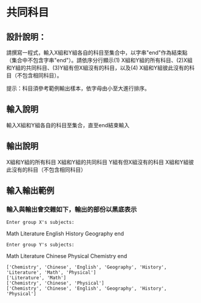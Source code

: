 # 共同科目

## 設計說明：
請撰寫一程式，輸入X組和Y組各自的科目至集合中，以字串"end"作為結束點（集合中不包含字串"end"）。請依序分行顯示(1) X組和Y組的所有科目、(2)X組和Y組的共同科目、(3)Y組有但X組沒有的科目，以及(4) X組和Y組彼此沒有的科目（不包含相同科目）。

提示：科目須參考範例輸出樣本，依字母由小至大進行排序。

## 輸入說明

輸入X組和Y組各自的科目至集合，直至end結束輸入

## 輸出說明

X組和Y組的所有科目
X組和Y組的共同科目
Y組有但X組沒有的科目
X組和Y組彼此沒有的科目（不包含相同科目）

## 輸入輸出範例

### 輸入與輸出會交雜如下，輸出的部份以黑底表示

```
Enter group X's subjects:
```
Math
Literature
English
History
Geography
end


```
Enter group Y's subjects:
```
Math
Literature
Chinese
Physical
Chemistry
end
```
['Chemistry', 'Chinese', 'English', 'Geography', 'History', 'Literature', 'Math', 'Physical']
['Literature', 'Math']
['Chemistry', 'Chinese', 'Physical']
['Chemistry', 'Chinese', 'English', 'Geography', 'History', 'Physical']
```